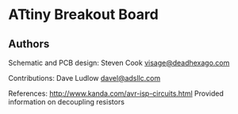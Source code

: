 ATtiny Breakout Board
=====================

Authors
-------

Schematic and PCB design:
    Steven Cook <visage@deadhexago.com>

Contributions:
    Dave Ludlow <davel@adsllc.com>

References:
    http://www.kanda.com/avr-isp-circuits.html
    Provided information on decoupling resistors

